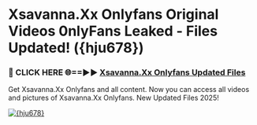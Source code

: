 # Xsavanna.Xx Onlyfans Original Videos 0nlyFans Leaked - Files Updated! ({hju678})

<h3>🔴 CLICK HERE 🌐==►► <a href="https://tinyurl.com/ms9xzufz" rel="nofollow">Xsavanna.Xx Onlyfans Updated Files</a></h3>

Get Xsavanna.Xx Onlyfans and all content. Now you can access all videos and pictures of Xsavanna.Xx Onlyfans. New Updated Files 2025!

[![{hju678}](https://i.imgur.com/PQ7UWWw.gif)](https://tinyurl.com/ms9xzufz)